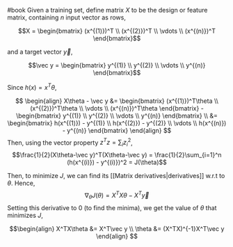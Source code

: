 #book 
Given a training set, define matrix $X$ to be the design or feature matrix, containing $n$ input vector as rows, 

$$X = \begin{bmatrix} (x^{(1)})^T 
\\ 
(x^{(2)})^T 
\\ 
\vdots
\\
(x^{(n)})^T 
\end{bmatrix}$$ 

and a target vector $\vec y$, 

$$\vec y = \begin{bmatrix} 
y^{(1)} \\ 
y^{(2)} \\ 
\vdots \\ 
y^{(n)}
\end{bmatrix}$$

Since $h(x) = x^T\theta$,

$$
\begin{align} X\theta - \vec y &= \begin{bmatrix} (x^{(1)})^T\theta \\ 
(x^{(2)})^T\theta \\ 
\vdots \\ (x^{(n)})^T\theta 
\end{bmatrix} - \begin{bmatrix} y^{(1)} \\ 
y^{(2)} \\ 
\vdots \\ 
y^{(n)}
\end{bmatrix}
\\
&= \begin{bmatrix} h(x^{(1)}) - y^{(1)} \\ 
h(x^{(2)}) - y^{(2)} \\ 
\vdots \\ 
h(x^{(n)}) - y^{(n)} 
\end{bmatrix} \end{align}
$$
Then, using the vector property $z^Tz = \sum_{i}z_i^2$,
$$\frac{1}{2}(X\theta-\vec y)^T(X\theta-\vec y) = \frac{1}{2}\sum_{i=1}^n (h(x^{(i)}) - y^{(i)})^2 = J(\theta)$$

Then, to minimize $J$, we can find its [[Matrix derivatives|derivatives]] w.r.t to $\theta$. Hence, 
$$\nabla_\theta J(\theta)=X^TX\theta - X^T\vec y$$
Setting this derivative to 0 (to find the minima), we get the value of $\theta$ that minimizes $J$, 

$$\begin{align}
X^TX\theta &= X^T\vec y
\\
\theta &= (X^TX)^{-1}X^T\vec y
\end{align}
$$
